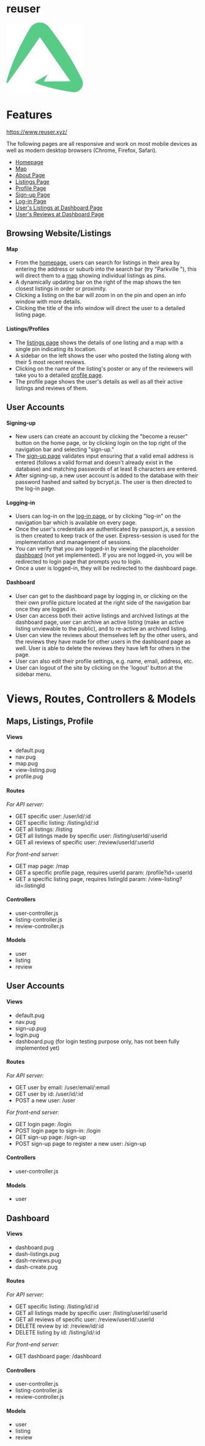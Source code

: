 # reuser

![reuser logo](public/images/others/reuser-logo-green-small.png)

# Features

https://www.reuser.xyz/

The following pages are all responsive and work on most mobile devices as well as modern desktop browsers (Chrome, Firefox, Safari).
- [Homepage](https://www.reuser.xyz/)
- [Map](https://www.reuser.xyz/map)
- [About Page](https://www.reuser.xyz/about)
- [Listings Page](https://www.reuser.xyz/view-listing?id=5cbc59742a14973148d13862)
- [Profile Page](https://www.reuser.xyz/profile?id=5cbc59652a14973148d1384a)
- [Sign-up Page](https://www.reuser.xyz/sign-up)
- [Log-in Page](https://www.reuser.xyz/login)
- [User's Listings at Dashboard Page](https://www.reuser.xyz/my-listings)
- [User's Reviews at Dashboard Page](https://www.reuser.xyz/my-reviews)


## Browsing Website/Listings

#### Map
- From the [homepage](https://www.reuser.xyz/), users can search for listings in their area by entering the address or suburb into the search bar (try "Parkville "), this will direct them to a [map](https://www.reuser.xyz/map) showing individual listings as pins.
- A dynamically updating bar on the right of the map shows the ten closest listings in order or proximity.
- Clicking a listing on the bar will zoom in on the pin and open an info window with more details.
- Clicking the title of the info window will direct the user to a detailed listing page.

#### Listings/Profiles
- The [listings page](https://www.reuser.xyz/view-listing?id=5cbc59742a14973148d13862) shows the details of one listing and a map with a single pin indicating its location.
- A sidebar on the left shows the user who posted the listing along with their 5 most recent reviews.
- Clicking on the name of the listing's poster or any of the reviewers will take you to a detailed [profile page](https://www.reuser.xyz/profile?id=5cbc59652a14973148d1384a).
- The profile page shows the user's details as well as all their active listings and reviews of them.

## User Accounts

#### Signing-up
- New users can create an account by clicking the "become a reuser" button on the home page, or by clicking login on the top right of the navigation bar and selecting "sign-up."
- The [sign-up page](https://www.reuser.xyz/sign-up) validates input ensuring that a valid email address is entered (follows a valid format and doesn't already exist in the database) and matching passwords of at least 8 characters are entered.
- After signing-up, a new user account is added to the database with their password hashed and salted by bcrypt.js. The user is then directed to the log-in page.

#### Logging-in
- Users can log-in on the [log-in page](https://www.reuser.xyz/login), or by clicking "log-in" on the navigation bar which is available on every page.
- Once the user's credentials are authenticated by passport.js, a session is then created to keep track of the user. Express-session is used for the implementation and management of sessions.
- You can verify that you are logged-in by viewing the placeholder [dashboard](https://www.reuser.xyz/dashboard) (not yet implemented). If you are not logged-in, you will be redirected to login page that prompts you to login.
- Once a user is logged-in, they will be redirected to the dashboard page.

#### Dashboard
- User can get to the dashboard page by logging in, or clicking on the their own profile picture located at the right side of the navigation bar once they are logged in.
- User can access both their active listings and archived listings at the dashboard page, user can archive an active listing (make an active listing unviewable to the public), and to re-active an archived listing.
- User can view the reviews about themselves left by the other users, and the reviews they have made for other users in the dashboard page as well. User is able to delete the reviews they have left for others in the page.
- User can also edit their profile settings, e.g. name, email, address, etc.
- User can logout of the site by clicking on the 'logout' button at the sidebar menu.


# Views, Routes, Controllers & Models

## Maps, Listings, Profile

#### Views

- default.pug
- nav.pug
- map.pug
- view-listing.pug
- profile.pug

#### Routes

*For API server:*
- GET specific user: /user/id/:id
- GET specific listing: /listing/id/:id
- GET all listings: /listing
- GET all listings made by specific user: /listing/userId/:userId
- GET all reviews of specific user: /review/userId/:userId

*For front-end server:*
- GET map page: /map
- GET a specific profile page, requires userId param: /profile?id=:userId
- GET a specific listing page, requires listingId param: /view-listing?id=:listingId

#### Controllers
- user-controller.js
- listing-controller.js
- review-controller.js

#### Models

- user
- listing
- review

## User Accounts

#### Views

- default.pug
- nav.pug
- sign-up.pug
- login.pug
- dashboard.pug (for login testing purpose only, has not been fully implemented yet)

#### Routes

*For API server:*
- GET user by email: /user/email/:email
- GET user by id: /user/id/:id
- POST a new user: /user

*For front-end server:*
- GET login page: /login
- POST login page to sign-in: /login
- GET sign-up page: /sign-up
- POST sign-up page to register a new user: /sign-up


#### Controllers

- user-controller.js

#### Models

- user

## Dashboard

#### Views

- dashboard.pug
- dash-listings.pug
- dash-reviews.pug
- dash-create.pug

#### Routes

*For API server:*
- GET specific listing: /listing/id/:id
- GET all listings made by specific user: /listing/userId/:userId
- GET all reviews of specific user: /review/userId/:userId
- DELETE review by id: /review/id/:id
- DELETE listing by id: /listing/id/:id

*For front-end server:*
- GET dashboard page: /dashboard

#### Controllers

- user-controller.js
- listing-controller.js
- review-controller.js

#### Models

- user
- listing
- review

